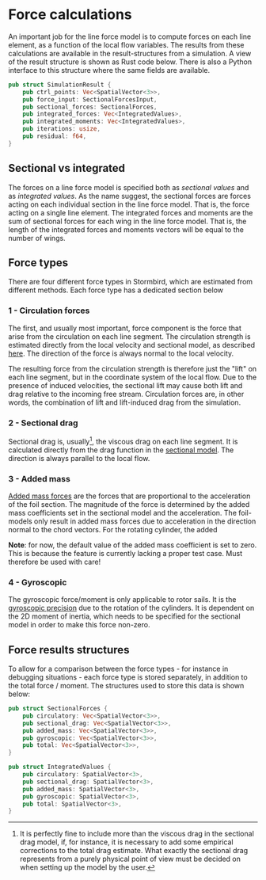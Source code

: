 # Force calculations

An important job for the line force model is to compute forces on each line element, as a function of the local flow variables. The results from these calculations are available in the result-structures from a simulation. A view of the result structure is shown as Rust code below. There is also a Python interface to this structure where the same fields are available.

```rust
pub struct SimulationResult {
    pub ctrl_points: Vec<SpatialVector<3>>,
    pub force_input: SectionalForcesInput,
    pub sectional_forces: SectionalForces,
    pub integrated_forces: Vec<IntegratedValues>,
    pub integrated_moments: Vec<IntegratedValues>,
    pub iterations: usize,
    pub residual: f64,
}
```

## Sectional vs integrated
The forces on a line force model is specified both as *sectional values* and as *integrated values*. As the name suggest, the sectional forces are forces acting on each individual section in the line force model. That is, the force acting on a single line element. The integrated forces and moments are the sum of sectional forces for each wing in the line force model. That is, the length of the integrated forces and moments vectors will be equal to the number of wings.

## Force types
There are four different force types in Stormbird, which are estimated from different methods. Each force type has a dedicated section below

### 1 - Circulation forces
The first, and usually most important, force component is the force that arise from the circulation on each line segment. The circulation strength is estimated directly from the local velocity and sectional model, as described [here](./circulation_strength.md). The direction of the force is always normal to the local velocity.

The resulting force from the circulation strength is therefore just the "lift" on each line segment, but in the coordinate system of the local flow. Due to the presence of induced velocities, the sectional lift may cause both lift and drag relative to the incoming free stream. Circulation forces are, in other words, the combination of lift and lift-induced drag from the simulation.

### 2 - Sectional drag

Sectional drag is, usually[^sectional_drag_note], the viscous drag on each line segment. It is calculated directly from the drag function in the [sectional model](../sectional_models/sectional_models_intro.md). The direction is always parallel to the local flow.

[^sectional_drag_note]: It is perfectly fine to include more than the viscous drag in the sectional drag model, if, for instance, it is necessary to add some empirical corrections to the total drag estimate. What exactly the sectional drag represents from a purely physical point of view must be decided on when setting up the model by the user. 

### 3 - Added mass

[Added mass forces](https://en.wikipedia.org/wiki/Added_mass) are the forces that are proportional to the acceleration of the foil section. The magnitude of the force is determined by the added mass coefficients set in the sectional model and the acceleration. The foil-models only result in added mass forces due to acceleration in the direction normal to the chord vectors. For the rotating cylinder, the added 

**Note**: for now, the default value of the added mass coefficient is set to zero. This is because the feature is currently lacking a proper test case. Must therefore be used with care!

### 4 - Gyroscopic

The gyroscopic force/moment is only applicable to rotor sails. It is the [gyroscopic precision](https://en.wikipedia.org/wiki/Precession) due to the rotation of the cylinders. It is dependent on the 2D moment of inertia, which needs to be specified for the sectional model in order to make this force non-zero. 

## Force results structures

To allow for a comparison between the force types - for instance in debugging situations - each force type is stored separately, in addition to the total force / moment. The structures used to store this data is shown below:

```rust
pub struct SectionalForces {
    pub circulatory: Vec<SpatialVector<3>>,
    pub sectional_drag: Vec<SpatialVector<3>>,
    pub added_mass: Vec<SpatialVector<3>>,
    pub gyroscopic: Vec<SpatialVector<3>>,
    pub total: Vec<SpatialVector<3>>,
}
```
```rust
pub struct IntegratedValues {
    pub circulatory: SpatialVector<3>,
    pub sectional_drag: SpatialVector<3>,
    pub added_mass: SpatialVector<3>,
    pub gyroscopic: SpatialVector<3>,
    pub total: SpatialVector<3>,
}
```


